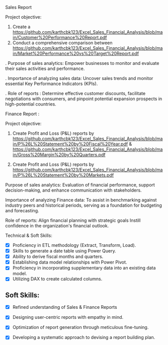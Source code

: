 Sales Report

Project objective:

1. Create a https://github.com/karthcbk123/Excel_Sales_Financial_Analysis/blob/main/Customer%20Performance%20Report.pdf
2.  Conduct a comprehensive comparison between https://github.com/karthcbk123/Excel_Sales_Financial_Analysis/blob/main/Market%20Performance%20vs%20Target%20Report.pdf


.     Purpose of sales analytics: Empower businesses to monitor and evaluate their sales activities and performance.

 .    Importance of analyzing sales data: Uncover sales trends and monitor essential Key Performance Indicators (KPIs).

 .     Role of reports  : Determine effective customer discounts, facilitate negotiations with consumers, and pinpoint potential expansion prospects in high-potential countries.

   
Finance Report :


Project objective:

 
1. Create Profit and Loss (P&L) reports by https://github.com/karthcbk123/Excel_Sales_Financial_Analysis/blob/main/P%26L%20Statement%20by%20Fiscal%20Year.pdf & https://github.com/karthcbk123/Excel_Sales_Financial_Analysis/blob/main/Gross%20Margin%20by%20Quarters.pdf

2.  Create Profit and Loss (P&L) reports by  https://github.com/karthcbk123/Excel_Sales_Financial_Analysis/blob/main/P%26L%20Statement%20by%20Markets.pdf
  

Purpose of sales analytics: Evaluation of financial performance, support decision-making, and enhance communication with stakeholders.

Importance of analyzing Finance data: To assist in benchmarking against industry peers and historical periods, serving as a foundation for budgeting and forecasting.

Role of reports: Align financial planning with strategic goals Instill confidence in the organization's financial outlook.


Technical & Soft Skills:
- [x]	Proficiency in ETL methodology (Extract, Transform, Load).
- [x]	Skills to generate a date table using Power Query.
- [x]	Ability to derive fiscal months and quarters.
- [x]	Establishing data model relationships with Power Pivot.
- [x]	Proficiency in incorporating supplementary data into an existing data model.
- [x]	Utilizing DAX to create calculated columns.

## Soft Skills:
- [x]	Refined understanding of Sales & Finance Reports
- [x]	Designing user-centric reports with empathy in mind.
- [x]	Optimization of report generation through meticulous fine-tuning.
- [x]	Developing a systematic approach to devising a report building plan.

      
